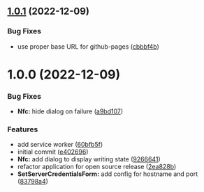 ## [1.0.1](https://github.com/bloop-box/bloop-box-config/compare/v1.0.0...v1.0.1) (2022-12-09)


### Bug Fixes

* use proper base URL for github-pages ([cbbbf4b](https://github.com/bloop-box/bloop-box-config/commit/cbbbf4bb92c131547ef3be4a5b69d0adbbf3d633))

# 1.0.0 (2022-12-09)


### Bug Fixes

* **Nfc:** hide dialog on failure ([a9bd107](https://github.com/bloop-box/bloop-box-config/commit/a9bd1077e45812b94b37f68560d65213298d8381))


### Features

* add service worker ([60bfb5f](https://github.com/bloop-box/bloop-box-config/commit/60bfb5f9b2628745c4dc6ede0a4c839a1e2b6692))
* initial commit ([e402696](https://github.com/bloop-box/bloop-box-config/commit/e4026967dd9d6a5a33942d1533dd2dc7dc82520a))
* **Nfc:** add dialog to display writing state ([9266641](https://github.com/bloop-box/bloop-box-config/commit/9266641501eeb3bf982f15d25e2ec7afe2abffb8))
* refactor application for open source release ([2ea828b](https://github.com/bloop-box/bloop-box-config/commit/2ea828b3a7106bb9adf81b9302d163dafc7a75cf))
* **SetServerCredentialsForm:** add config for hostname and port ([83798a4](https://github.com/bloop-box/bloop-box-config/commit/83798a413d44b47b1cee2c65dbae68f44dcb0606))
